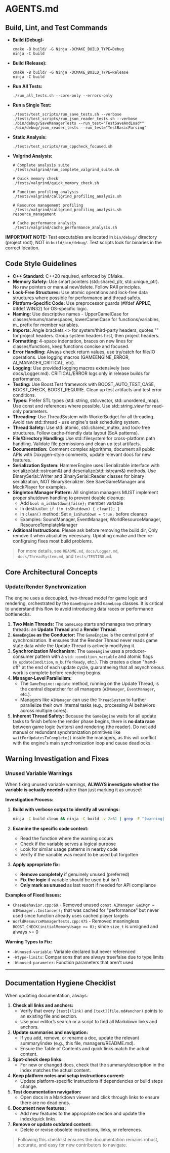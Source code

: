 # AGENTS.md

## Build, Lint, and Test Commands

- **Build (Debug):**
  ```
  cmake -B build/ -G Ninja -DCMAKE_BUILD_TYPE=Debug
  ninja -C build
  ```
- **Build (Release):**
  ```
  cmake -B build/ -G Ninja -DCMAKE_BUILD_TYPE=Release
  ninja -C build
  ```
- **Run All Tests:**
  ```
  ./run_all_tests.sh --core-only --errors-only
  ```
- **Run a Single Test:**
  ```
  ./tests/test_scripts/run_save_tests.sh --verbose
  ./tests/test_scripts/run_json_reader_tests.sh --verbose
  ./bin/debug/SaveManagerTests --run_test="TestSaveAndLoad*"
  ./bin/debug/json_reader_tests --run_test="TestBasicParsing"
  ```
- **Static Analysis:**
  ```
  ./tests/test_scripts/run_cppcheck_focused.sh
  ```
- **Valgrind Analysis:**
  ```
  # Complete analysis suite
  ./tests/valgrind/run_complete_valgrind_suite.sh
  
  # Quick memory check
  ./tests/valgrind/quick_memory_check.sh
  
  # Function profiling analysis
  ./tests/valgrind/callgrind_profiling_analysis.sh
  
  # Resource management profiling
  ./tests/valgrind/callgrind_profiling_analysis.sh resource_management
  
  # Cache performance analysis
  ./tests/valgrind/cache_performance_analysis.sh
  ```

**IMPORTANT NOTE:** Test executables are located in `bin/debug/` directory (project root), NOT in `build/bin/debug/`. Test scripts look for binaries in the correct location.

## Code Style Guidelines

- **C++ Standard:** C++20 required, enforced by CMake.
- **Memory Safety:** Use smart pointers (std::shared_ptr, std::unique_ptr). No raw pointers or manual new/delete. Follow RAII principles.
- **Lock-Free Structures:** Use atomic operations and lock-free data structures where possible for performance and thread safety.
- **Platform-Specific Code:** Use preprocessor guards (#ifdef __APPLE__, #ifdef WIN32) for OS-specific logic.
- **Naming:** Use descriptive names - UpperCamelCase for classes/enums/namespaces, lowerCamelCase for functions/variables, m_ prefix for member variables.
- **Imports:** Angle brackets <> for system/third-party headers, quotes "" for project headers. Group system headers first, then project headers.
- **Formatting:** 4-space indentation, braces on new lines for classes/functions, keep functions concise and focused.
- **Error Handling:** Always check return values, use try/catch for file/IO operations. Use logging macros (GAMEENGINE_ERROR, AI_MANAGER_CRITICAL, etc).
- **Logging:** Use provided logging macros extensively (see docs/Logger.md). CRITICAL/ERROR logs only in release builds for performance.
- **Testing:** Use Boost.Test framework with BOOST_AUTO_TEST_CASE, BOOST_CHECK, BOOST_REQUIRE. Clean up test artifacts and test error conditions.
- **Types:** Prefer STL types (std::string, std::vector, std::unordered_map). Use const and references where possible. Use std::string_view for read-only parameters.
- **Threading:** Use ThreadSystem with WorkerBudget for all threading. Avoid raw std::thread - use engine's task scheduling system.
- **Thread Safety:** Use std::atomic, std::shared_mutex, and lock-free structures. Follow cache-friendly data layout (SoA patterns).
- **File/Directory Handling:** Use std::filesystem for cross-platform path handling. Validate file permissions and clean up test artifacts.
- **Documentation:** Comment complex algorithms, document all public APIs with Doxygen-style comments, update relevant docs for new features.
- **Serialization System:** HammerEngine uses ISerializable interface with serialize(std::ostream&) and deserialize(std::istream&) methods. Use BinarySerial::Writer and BinarySerial::Reader classes for binary serialization, NOT BinarySerializer. See SaveGameManager and MockPlayer for examples.
- **Singleton Manager Pattern:** All singleton managers MUST implement proper shutdown handling to prevent double cleanup:
  - Add `bool m_isShutdown{false};` member variable
  - In destructor: `if (!m_isShutdown) { clean(); }`
  - In `clean()` method: Set `m_isShutdown = true;` before cleanup
  - Examples: SoundManager, EventManager, WorldResourceManager, ResourceTemplateManager
- **Aditional Instructions:** Please ask before removing the build dir, Only remove it when absolutley necessary. Updating cmake and then re-configruing fixes most build problems.
> For more details, see `README.md`, `docs/Logger.md`, `docs/ThreadSystem.md`, and `tests/TESTING.md`.

## Core Architectural Concepts

### Update/Render Synchronization

The engine uses a decoupled, two-thread model for game logic and rendering, orchestrated by the `GameEngine` and `GameLoop` classes. It is critical to understand this flow to avoid introducing data races or performance bottlenecks.

1.  **Two Main Threads:** The `GameLoop` starts and manages two primary threads: an **Update Thread** and a **Render Thread**.
2.  **`GameEngine` as the Conductor:** The `GameEngine` is the central point of synchronization. It ensures that the Render Thread never reads game state data while the Update Thread is actively modifying it.
3.  **Synchronization Mechanism:** The `GameEngine` uses a producer-consumer pattern with a `std::condition_variable` and atomic flags (`m_updateCondition`, `m_bufferReady`, etc.). This creates a clean "hand-off" at the end of each update cycle, guaranteeing that all asynchronous work is complete before rendering begins.
4.  **Manager-Level Parallelism:**
    *   The `GameEngine::update` method, running on the Update Thread, is the central dispatcher for all managers (`AIManager`, `EventManager`, etc.).
    *   Managers like `AIManager` can use the `ThreadSystem` to further parallelize their own internal tasks (e.g., processing AI behaviors across multiple cores).
5.  **Inherent Thread Safety:** Because the `GameEngine` waits for all update tasks to finish before the render phase begins, there is **no data race** between game logic (writers) and rendering (the reader). Do not add manual or redundant synchronization primitives like `waitForUpdatesToComplete()` inside the managers, as this will conflict with the engine's main synchronization loop and cause deadlocks.

## Warning Investigation and Fixes

### Unused Variable Warnings
When fixing unused variable warnings, **ALWAYS investigate whether the variable is actually needed** rather than just marking it as unused:

**Investigation Process:**
1. **Build with verbose output to identify all warnings:**
   ```bash
   ninja -C build clean && ninja -C build -v 2>&1 | grep -E "(warning|unused|error)"
   ```

2. **Examine the specific code context:**
   - Read the function where the warning occurs
   - Check if the variable serves a logical purpose
   - Look for similar usage patterns in nearby code
   - Verify if the variable was meant to be used but forgotten

3. **Apply appropriate fix:**
   - **Remove completely** if genuinely unused (preferred)
   - **Fix the logic** if variable should be used but isn't
   - **Only mark as unused** as last resort if needed for API compliance

**Examples of Fixed Issues:**
- `ChaseBehavior.cpp:69` - Removed unused `const AIManager &aiMgr = AIManager::Instance();` that was cached for "performance" but never used since function already uses cached player targets
- `WorldResourceManagerTests.cpp:475` - Removed meaningless `BOOST_CHECK(initialMemoryUsage >= 0);` since `size_t` is unsigned and always >= 0

**Warning Types to Fix:**
- `-Wunused-variable`: Variable declared but never referenced
- `-Wtype-limits`: Comparisons that are always true/false due to type limits
- `-Wunused-parameter`: Function parameters that aren't used

---

## Documentation Hygiene Checklist

When updating documentation, always:

1. **Check all links and anchors:**
   - Verify that every `[text](link)` and `[text](file.md#anchor)` points to an existing file and section.
   - Use your editor’s search or a script to find all Markdown links and anchors.
2. **Update summaries and navigation:**
   - If you add, remove, or rename a doc, update the relevant summary/index (e.g., this file, managers/README.md).
   - Ensure the Table of Contents and quick links match the actual content.
3. **Spot-check deep links:**
   - For new or changed docs, check that the summary/description in the index matches the actual content.
4. **Keep platform notes and setup instructions current:**
   - Update platform-specific instructions if dependencies or build steps change.
5. **Test documentation navigation:**
   - Open docs in a Markdown viewer and click through links to ensure there are no dead ends.
6. **Document new features:**
   - Add new features to the appropriate section and update the index/quick links.
7. **Remove or update outdated content:**
   - Delete or revise obsolete instructions, links, or references.

> Following this checklist ensures the documentation remains robust, accurate, and easy for new contributors to navigate.

